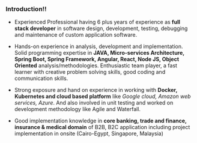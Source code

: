 ### Introduction!!

* Experienced Professional having 6 plus years of experience as <b>full stack developer</b> in software design, development, testing, debugging and maintenance of custom application software.

* Hands-on experience in analysis, development and implementation. Solid programming expertise in <b>JAVA, Micro-services Architecture, Spring Boot, Spring Framework, Angular, React, Node JS, Object Oriented</b> analysis/methodologies. Enthusiastic team player, a fast learner with creative problem solving skills, good coding and communication skills.

* Strong exposure and hand on experience in working with <b>Docker, Kubernetes and cloud based platform</b> like <i>Google cloud, Amazon web services, Azure</i>. And also involved in unit testing and worked on development methodology like Agile and Waterfall.

* Good implementation knowledge in <b>core banking, trade and finance, insurance & medical domain</b> of B2B, B2C application including project implementation in onsite (Cairo-Egypt, Singapore, Malaysia)
